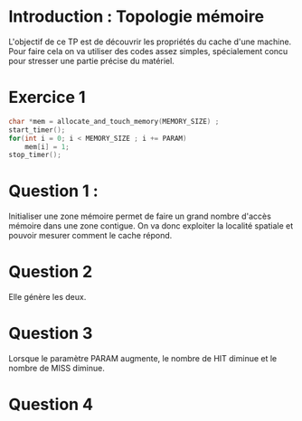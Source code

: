 # Introduction : Topologie mémoire

L'objectif de ce TP est de découvrir les propriétés du cache d'une machine. Pour faire cela on va utiliser des codes assez simples, spécialement concu pour stresser une partie précise du matériel.

# Exercice 1

```c
char *mem = allocate_and_touch_memory(MEMORY_SIZE) ;
start_timer();
for(int i = 0; i < MEMORY_SIZE ; i += PARAM)
    mem[i] = 1;
stop_timer();
```

# Question 1 :

Initialiser une zone mémoire permet de faire un grand nombre d'accès mémoire dans une zone contigue. On va donc exploiter la localité spatiale et pouvoir mesurer comment le cache répond.

# Question 2

Elle génère les deux.

# Question 3 

Lorsque le paramètre PARAM augmente, le nombre de HIT diminue et le nombre de MISS diminue.

# Question 4

